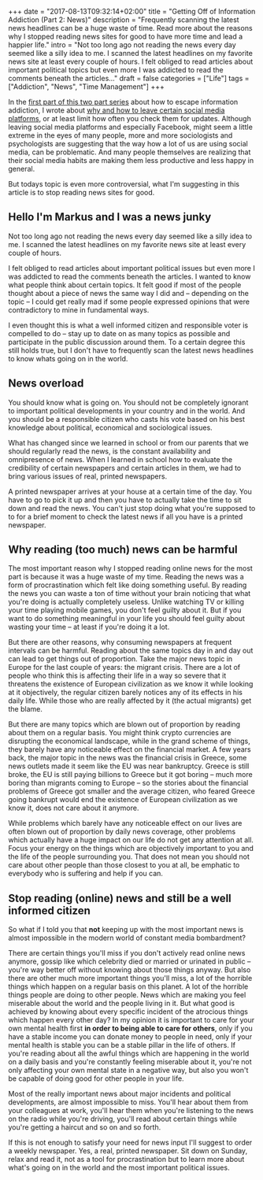 +++
date = "2017-08-13T09:32:14+02:00"
title = "Getting Off of Information Addiction (Part 2: News)"
description = "Frequently scanning the latest news headlines can be a huge waste of time. Read more about the reasons why I stopped reading news sites for good to have more time and lead a happier life."
intro = "Not too long ago not reading the news every day seemed like a silly idea to me. I scanned the latest headlines on my favorite news site at least every couple of hours. I felt obliged to read articles about important political topics but even more I was addicted to read the comments beneath the articles..."
draft = false
categories = ["Life"]
tags = ["Addiction", "News", "Time Management"]
+++

In the [first part of this two part series](https://markus.oberlehner.net/blog/getting-off-of-information-addiction/) about how to escape information addiction, I wrote about [why and how to leave certain social media platforms](https://markus.oberlehner.net/blog/getting-off-of-information-addiction/), or at least limit how often you check them for updates. Although leaving social media platforms and especially Facebook, might seem a little extreme in the eyes of many people, more and more sociologists and psychologists are suggesting that the way how a lot of us are using social media, can be problematic. And many people themselves are realizing that their social media habits are making them less productive and less happy in general.

But todays topic is even more controversial, what I'm suggesting in this article is to stop reading news sites for good.

## Hello I'm Markus and I was a news junky
Not too long ago not reading the news every day seemed like a silly idea to me. I scanned the latest headlines on my favorite news site at least every couple of hours.

I felt obliged to read articles about important political issues but even more I was addicted to read the comments beneath the articles. I wanted to know what people think about certain topics. It felt good if most of the people thought about a piece of news the same way I did and – depending on the topic – I could get really mad if some people expressed opinions that were contradictory to mine in fundamental ways.

I even thought this is what a well informed citizen and responsible voter is compelled to do – stay up to date on as many topics as possible and participate in the public discussion around them. To a certain degree this still holds true, but I don't have to frequently scan the latest news headlines to know whats going on in the world.

## News overload
You should know what is going on. You should not be completely ignorant to important political developments in your country and in the world. And you should be a responsible citizen who casts his vote based on his best knowledge about political, economical and sociological issues.

What has changed since we learned in school or from our parents that we should regularly read the news, is the constant availability and omnipresence of news. When I learned in school how to evaluate the credibility of certain newspapers and certain articles in them, we had to bring various issues of real, printed newspapers.

A printed newspaper arrives at your house at a certain time of the day. You have to go to pick it up and then you have to actually take the time to sit down and read the news. You can't just stop doing what you're supposed to to for a brief moment to check the latest news if all you have is a printed newspaper.

## Why reading (too much) news can be harmful
The most important reason why I stopped reading online news for the most part is because it was a huge waste of my time. Reading the news was a form of procrastination which felt like doing something useful. By reading the news you can waste a ton of time without your brain noticing that what you're doing is actually completely useless. Unlike watching TV or killing your time playing mobile games, you don't feel guilty about it. But if you want to do something meaningful in your life you should feel guilty about wasting your time – at least if you're doing it a lot.

But there are other reasons, why consuming newspapers at frequent intervals can be harmful. Reading about the same topics day in and day out can lead to get things out of proportion. Take the major news topic in Europe for the last couple of years: the migrant crisis. There are a lot of people who think this is affecting their life in a way so severe that it threatens the existence of European civilization as we know it while looking at it objectively, the regular citizen barely notices any of its effects in his daily life. While those who are really affected by it (the actual migrants) get the blame.

But there are many topics which are blown out of proportion by reading about them on a regular basis. You might think crypto currencies are disrupting the economical landscape, while in the grand scheme of things, they barely have any noticeable effect on the financial market. A few years back, the major topic in the news was the financial crisis in Greece, some news outlets made it seem like the EU was near bankruptcy. Greece is still broke, the EU is still paying billions to Greece but it got boring – much more boring than migrants coming to Europe – so the stories about the financial problems of Greece got smaller and the average citizen, who feared Greece going bankrupt would end the existence of European civilization as we know it, does not care about it anymore.

While problems which barely have any noticeable effect on our lives are often blown out of proportion by daily news coverage, other problems which actually have a huge impact on our life do not get any attention at all. Focus your energy on the things which are objectively important to you and the life of the people surrounding you. That does not mean you should not care about other people than those closest to you at all, be emphatic to everybody who is suffering and help if you can.

## Stop reading (online) news and still be a well informed citizen
So what if I told you that **not** keeping up with the most important news is almost impossible in the modern world of constant media bombardment?

There are certain things you'll miss if you don't actively read online news anymore, gossip like which celebrity died or married or urinated in public – you're way better off without knowing about those things anyway. But also there are other much more important things you'll miss, a lot of the horrible things which happen on a regular basis on this planet. A lot of the horrible things people are doing to other people. News which are making you feel miserable about the world and the people living in it. But what good is achieved by knowing about every specific incident of the atrocious things which happen every other day? In my opinion it is important to care for your own mental health first **in order to being able to care for others**, only if you have a stable income you can donate money to people in need, only if your mental health is stable you can be a stable pillar in the life of others. If you're reading about all the awful things which are happening in the world on a daily basis and you're constantly feeling miserable about it, you're not only affecting your own mental state in a negative way, but also you won't be capable of doing good for other people in your life.

Most of the really important news about major incidents and political developments, are almost impossible to miss. You'll hear about them from your colleagues at work, you'll hear them when you're listening to the news on the radio while you're driving, you'll read about certain things while you're getting a haircut and so on and so forth.

If this is not enough to satisfy your need for news input I'll suggest to order a weekly newspaper. Yes, a real, printed newspaper. Sit down on Sunday, relax and read it, not as a tool for procrastination but to learn more about what's going on in the world and the most important political issues.
